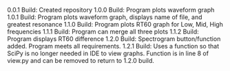 0.0.1 Build: Created repository
1.0.0 Build: Program plots waveform graph
1.0.1 Build: Program plots waveform graph, displays name of file, and greatest resonance
1.1.0 Build: Program plots RT60 graph for Low, Mid, High frequencies
1.1.1 Build: Program can merge all three plots
1.1.2 Build: Program displays RT60 difference
1.2.0 Build: Spectrogram button/function added. Program meets all requirements.
1.2.1 Build: Uses a function so that SciPy is no longer needed in IDE to view graphs. Function is in line 8 of view.py and can be removed to return to 1.2.0 build.
